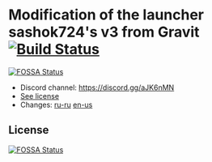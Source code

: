 # Modification of the launcher sashok724's v3 from Gravit [![Build Status](https://travis-ci.com/GravitLauncher/Launcher.svg?branch=master)](https://travis-ci.com/GravitLauncher/Launcher)
[![FOSSA Status](https://app.fossa.io/api/projects/git%2Bgithub.com%2FTheXaver%2FLauncher.svg?type=shield)](https://app.fossa.io/projects/git%2Bgithub.com%2FTheXaver%2FLauncher?ref=badge_shield)
* Discord channel: https://discord.gg/aJK6nMN
* [See license](LICENSE)
* Changes: [ru-ru](docs/RU-changes.md#Изменения) [en-us](docs/EN-changes.md#changes)


## License
[![FOSSA Status](https://app.fossa.io/api/projects/git%2Bgithub.com%2FTheXaver%2FLauncher.svg?type=large)](https://app.fossa.io/projects/git%2Bgithub.com%2FTheXaver%2FLauncher?ref=badge_large)